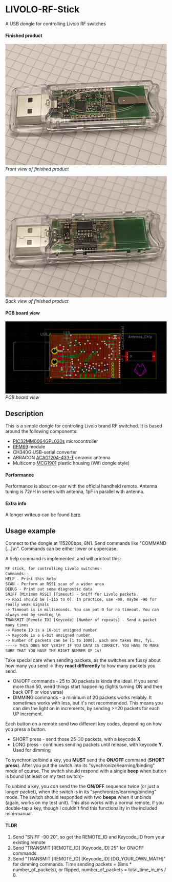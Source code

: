 # LIVOLO-RF-Stick
A USB dongle for controlling Livolo RF switches

#### Finished product
![Front view of finished product](Pictures/Final_front_full.jpg "Front view of finished product")
*Front view of finished product*

![Back view of finished product](Pictures/Final_back_full.jpg "Back view of finished product")
*Back view of finished product*

#### PCB board view
![PCB board view](Pictures/PCB_boardview.jpg "PCB board view")
*PCB board view*



## Description

This is a simple dongle for controling Livolo brand RF switched.
It is based around the following components:
- [PIC32MM0064GPL020s](https://www.microchip.com/wwwproducts/en/PIC32MM0064GPL020) microcontroller
- [RFM69](https://www.hoperf.com/modules/rf_transceiver/RFM69HCW.html) module
- CH340G USB-serial converter
- ABRACON [ACAG1204-433-T](https://abracon.com/datasheets/ACAG1204-433-T.pdf) ceramic antenna
- Multicomp [MCG1901](https://uk.farnell.com/multicomp/mcg1901/box-usb-plug-in-clear-polycarbonate/dp/1603603) plastic housing (Wifi dongle style)

#### Performance
Performance is about on-par with the official handheld remote.
Antenna tuning is 72nH in series with antenna, 1pF in parallel with antenna.

#### Extra info

A longer writeup can be found [here](https://neofoxx.com/post-4.html).

## Usage example

Connect to the dongle at 115200bps, 8N1.
Send commands like "COMMAND [...]\n". Commands can be either lower or uppercase.

A help command is implemented, and will printout this:
```
RF stick, for controlling Livolo switches␊
Commands:␊
HELP - Print this help
SCAN - Perform an RSSI scan of a wider area
DEBUG - Print out some diagnostic data
SNIFF [Minimum RSSI] [Timeout] - Sniff for Livolo packets.
-> RSSI should be [-115 to 0]. In practice, use -80, maybe -90 for really weak signals
-> Timeout is in miliseconds. You can put 0 for no timeout. You can always end by sending \n
TRANSMIT [Remote ID] [Keycode] [Number of repeats] - Send a packet many times
-> Remote ID is a 16-bit unsigned number
-> Keycode is a 6-bit unsigned number
-> Number of packets can be [1 to 1000]. Each one takes 8ms, fyi.
----> THIS DOES NOT VERIFY IF YOU DATA IS CORRECT. YOU HAVE TO MAKE SURE THAT YOU HAVE THE RIGHT NUMBER OF 1s!
```

Take special care when sending packets, as the switches are fussy about how many you send -> they **react differently** to how many packets you send.
- ON/OFF commands - 25 to 30 packets is kinda the ideal. If you send more than 50, weird things start happening (lights turning ON and then back OFF or vice versa)
- DIMMING commands - a minimum of 20 packets works reliably. It sometimes works with less, but it's not recommended. This means you can dim the light on in increments, by sending >=20 packets for each UP increment.

Each button on a remote send two different key codes, depending on how you press a button.
- SHORT press - send those 25-30 packets, with a keycode **X**
- LONG press - continues sending packets until release, with keycode **Y**. Used for dimming

To synchronize/bind a key, you **MUST** send the **ON/OFF** command (**SHORT press**). After you put the switch into its "synchronize/learning/binding" mode of course. The switch should respond with a single **beep** when button is bound (at least on my test switch)-

To unbind a key, you *can* send the the **ON/OFF** sequence twice (or just a longer packet), when the switch is in its "synchronize/learning/binding" mode. The switch should responded with two **beeps** when it unbinds (again, works on my test unit).
This also works with a normal remote, if you double-tap a key, though I couldn't find this functionality in the included mini-manual.

#### TLDR
1. Send "SNIFF -90 20", so get the REMOTE_ID and Keycode_ID from your existing remote
2. Send "TRANSMIT [REMOTE_ID] [Keycode_ID] 25" for ON/OFF commands
3. Send "TRANSMIT [REMOTE_ID] [Keycode_ID] [DO_YOUR_OWN_MATH]" for dimming commands. Time sending packets = (8ms * number_of_packets), or flipped, number_of_packets = total_time_in_ms / 8.